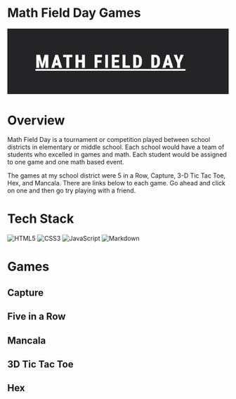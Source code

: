 # Math Field Day Games

![Math Field Day Banner](./admin/readmeimages/mathfielddayimage.png)

# Overview 
Math Field Day is a tournament or competition played between school districts in elementary or middle school. Each school would have a team of students who excelled in games and math. Each student would be assigned to one game and one math based event. 

The games at my school district were 5 in a Row, Capture, 3-D Tic Tac Toe, Hex, and Mancala. There are links below to each game. Go ahead and click on one and then go try playing with a friend.



# Tech Stack
![HTML5](https://img.shields.io/badge/html5-%23E34F26.svg?style=for-the-badge&logo=html5&logoColor=white)
![CSS3](https://img.shields.io/badge/css3-%231572B6.svg?style=for-the-badge&logo=css3&logoColor=white)
![JavaScript](https://img.shields.io/badge/javascript-%23323330.svg?style=for-the-badge&logo=javascript&logoColor=%23F7DF1E)
![Markdown](https://img.shields.io/badge/markdown-%23000000.svg?style=for-the-badge&logo=markdown&logoColor=white)

# Games

## Capture 

## Five in a Row 

## Mancala 

## 3D Tic Tac Toe

## Hex

